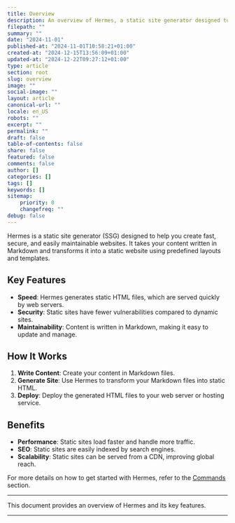 ```yaml
---
title: Overview
description: An overview of Hermes, a static site generator designed to create fast, secure, and maintainable websites.
filepath: ""
summary: ""
date: "2024-11-01"
published-at: "2024-11-01T10:58:21+01:00"
created-at: "2024-12-15T13:56:09+01:00"
updated-at: "2024-12-22T09:27:12+01:00"
type: article
section: root
slug: overview
image: ""
social-image: ""
layout: article
canonical-url: ""
locale: en_US
robots: ""
excerpt: ""
permalink: ""
draft: false
table-of-contents: false
share: false
featured: false
comments: false
author: []
categories: []
tags: []
keywords: []
sitemap:
    priority: 0
    changefreq: ""
debug: false
---
```


Hermes is a static site generator (SSG) designed to help you create fast, secure, and easily maintainable websites. It takes your content written in Markdown and transforms it into a static website using predefined layouts and templates.

## Key Features

- **Speed**: Hermes generates static HTML files, which are served quickly by web servers.
- **Security**: Static sites have fewer vulnerabilities compared to dynamic sites.
- **Maintainability**: Content is written in Markdown, making it easy to update and manage.

## How It Works

1. **Write Content**: Create your content in Markdown files.
2. **Generate Site**: Use Hermes to transform your Markdown files into static HTML.
3. **Deploy**: Deploy the generated HTML files to your web server or hosting service.

## Benefits

- **Performance**: Static sites load faster and handle more traffic.
- **SEO**: Static sites are easily indexed by search engines.
- **Scalability**: Static sites can be served from a CDN, improving global reach.

For more details on how to get started with Hermes, refer to the [Commands](commands.md) section.

---

This document provides an overview of Hermes and its key features.

---

